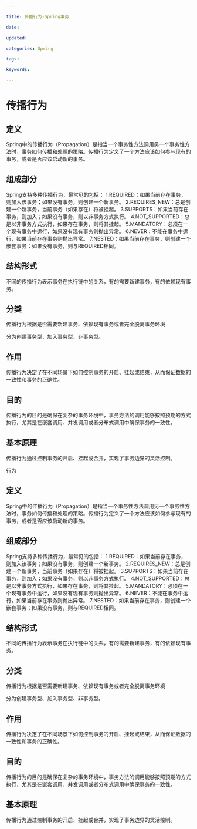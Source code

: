 ```yaml
---

title: 传播行为-Spring事务

date: 

updated: 

categories: Spring

tags: 

keywords: 

---
```

# 传播行为

## 定义

Spring中的传播行为（Propagation）是指当一个事务性方法调用另一个事务性方法时，事务如何传播和处理的策略。传播行为定义了一个方法应该如何参与现有的事务，或者是否应该启动新的事务。

## 组成部分

Spring支持多种传播行为，最常见的包括：
1.REQUIRED：如果当前存在事务，则加入该事务；如果没有事务，则创建一个新事务。
2.REQUIRES_NEW：总是创建一个新事务，当前事务（如果存在）将被挂起。
3.SUPPORTS：如果当前存在事务，则加入；如果没有事务，则以非事务方式执行。
4.NOT_SUPPORTED：总是以非事务方式执行，如果存在事务，则将其挂起。
5.MANDATORY：必须在一个现有事务中运行，如果没有现有事务则抛出异常。
6.NEVER：不能在事务中运行，如果当前存在事务则抛出异常。
7.NESTED：如果当前存在事务，则创建一个嵌套事务；如果没有事务，则与REQUIRED相同。

## 结构形式

不同的传播行为表示事务在执行链中的关系，有的需要新建事务，有的依赖现有事务。

## 分类

传播行为根据是否需要新建事务、依赖现有事务或者完全脱离事务环境

分为创建事务型、加入事务型、非事务型。

## 作用

传播行为决定了在不同场景下如何控制事务的开启、挂起或结束，从而保证数据的一致性和事务的正确性。

## 目的

传播行为的目的是确保在复杂的事务环境中，事务方法的调用能够按照预期的方式执行，尤其是在嵌套调用、并发调用或者分布式调用中确保事务的一致性。

## 基本原理

传播行为通过控制事务的开启、挂起或合并，实现了事务边界的灵活控制。

行为

## 定义

Spring中的传播行为（Propagation）是指当一个事务性方法调用另一个事务性方法时，事务如何传播和处理的策略。传播行为定义了一个方法应该如何参与现有的事务，或者是否应该启动新的事务。

## 组成部分

Spring支持多种传播行为，最常见的包括：
1.REQUIRED：如果当前存在事务，则加入该事务；如果没有事务，则创建一个新事务。
2.REQUIRES_NEW：总是创建一个新事务，当前事务（如果存在）将被挂起。
3.SUPPORTS：如果当前存在事务，则加入；如果没有事务，则以非事务方式执行。
4.NOT_SUPPORTED：总是以非事务方式执行，如果存在事务，则将其挂起。
5.MANDATORY：必须在一个现有事务中运行，如果没有现有事务则抛出异常。
6.NEVER：不能在事务中运行，如果当前存在事务则抛出异常。
7.NESTED：如果当前存在事务，则创建一个嵌套事务；如果没有事务，则与REQUIRED相同。

## 结构形式

不同的传播行为表示事务在执行链中的关系，有的需要新建事务，有的依赖现有事务。

## 分类

传播行为根据是否需要新建事务、依赖现有事务或者完全脱离事务环境

分为创建事务型、加入事务型、非事务型。

## 作用

传播行为决定了在不同场景下如何控制事务的开启、挂起或结束，从而保证数据的一致性和事务的正确性。

## 目的

传播行为的目的是确保在复杂的事务环境中，事务方法的调用能够按照预期的方式执行，尤其是在嵌套调用、并发调用或者分布式调用中确保事务的一致性。

## 基本原理

传播行为通过控制事务的开启、挂起或合并，实现了事务边界的灵活控制。